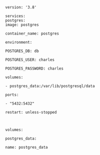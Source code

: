 
```

  

version: '3.8'

services:
postgres:
image: postgres

container_name: postgres

environment:

POSTGRES_DB: db

POSTGRES_USER: charles

POSTGRES_PASSWORD: charles

volumes:

- postgres_data:/var/lib/postgresql/data

ports:

- "5432:5432"

restart: unless-stopped

  

volumes:

postgres_data:

name: postgres_data
```
<!--stackedit_data:
eyJoaXN0b3J5IjpbNTIxOTkyMjA5XX0=
-->